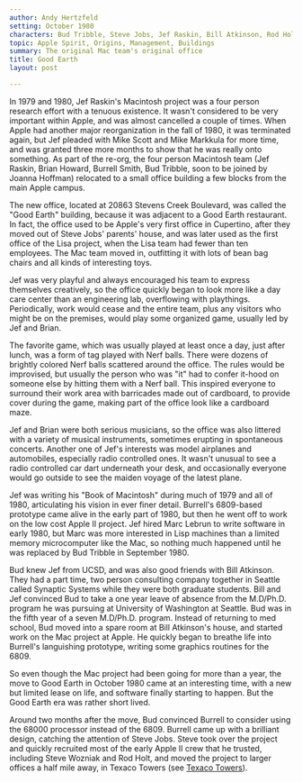 ```yaml
---
author: Andy Hertzfeld
setting: October 1980
characters: Bud Tribble, Steve Jobs, Jef Raskin, Bill Atkinson, Rod Holt, Burrell Smith, Joanna Hoffman, Brian Howard, Steve Wozniak, Mike Scott, Mike Markkula
topic: Apple Spirit, Origins, Management, Buildings
summary: The original Mac team's original office
title: Good Earth
layout: post

---
```


In 1979 and 1980, Jef Raskin's Macintosh project was a four person research effort with a tenuous existence. It wasn't considered to be very important within Apple, and was almost cancelled a couple of times. When Apple had another major reorganization in the fall of 1980, it was terminated again, but Jef pleaded with Mike Scott and Mike Markkula for more time, and was granted three more months to show that he was really onto something. As part of the re-org, the four person Macintosh team (Jef Raskin, Brian Howard, Burrell Smith, Bud Tribble, soon to be joined by Joanna Hoffman) relocated to a small office building a few blocks from the main Apple campus.

  
  
  
  
The new office, located at 20863 Stevens Creek Boulevard, was called the "Good Earth" building, because it was adjacent to a Good Earth restaurant. In fact, the office used to be Apple's very first office in Cupertino, after they moved out of Steve Jobs' parents' house, and was later used as the first office of the Lisa project, when the Lisa team had fewer than ten employees. The Mac team moved in, outfitting it with lots of bean bag chairs and all kinds of interesting toys.  
  
  
Jef was very playful and always encouraged his team to express themselves creatively, so the office quickly began to look more like a day care center than an engineering lab, overflowing with playthings. Periodically, work would cease and the entire team, plus any visitors who might be on the premises, would play some organized game, usually led by Jef and Brian.  
  
  
The favorite game, which was usually played at least once a day, just after lunch, was a form of tag played with Nerf balls. There were dozens of brightly colored Nerf balls scattered around the office. The rules would be improvised, but usually the person who was "it" had to confer it-hood on someone else by hitting them with a Nerf ball. This inspired everyone to surround their work area with barricades made out of cardboard, to provide cover during the game, making part of the office look like a cardboard maze.  
  
  
Jef and Brian were both serious musicians, so the office was also littered with a variety of musical instruments, sometimes erupting in spontaneous concerts. Another one of Jef's interests was model airplanes and automobiles, especially radio controlled ones. It wasn't unusual to see a radio controlled car dart underneath your desk, and occasionally everyone would go outside to see the maiden voyage of the latest plane.  
  
  
Jef was writing his "Book of Macintosh" during much of 1979 and all of 1980, articulating his vision in ever finer detail. Burrell's 6809-based prototype came alive in the early part of 1980, but then he went off to work on the low cost Apple II project. Jef hired Marc Lebrun to write software in early 1980, but Marc was more interested in Lisp machines than a limited memory microcomputer like the Mac, so nothing much happened until he was replaced by Bud Tribble in September 1980.  
  
  
Bud knew Jef from UCSD, and was also good friends with Bill Atkinson. They had a part time, two person consulting company together in Seattle called Synaptic Systems while they were both graduate students. Bill and Jef convinced Bud to take a one year leave of absence from the M.D/Ph.D. program he was pursuing at University of Washington at Seattle. Bud was in the fifth year of a seven M.D/Ph.D. program. Instead of returning to med school, Bud moved into a spare room at Bill Atkinson's house, and started work on the Mac project at Apple. He quickly began to breathe life into Burrell's languishing prototype, writing some graphics routines for the 6809.  
  
  
So even though the Mac project had been going for more than a year, the move to Good Earth in October 1980 came at an interesting time, with a new but limited lease on life, and software finally starting to happen. But the Good Earth era was rather short lived.  
  
  
Around two months after the move, Bud convinced Burrell to consider using the 68000 processor instead of the 6809. Burrell came up with a brilliant design, catching the attention of Steve Jobs. Steve took over the project and quickly recruited most of the early Apple II crew that he trusted, including Steve Wozniak and Rod Holt, and moved the project to larger offices a half mile away, in Texaco Towers (see [Texaco Towers](/texaco-towers)). 
